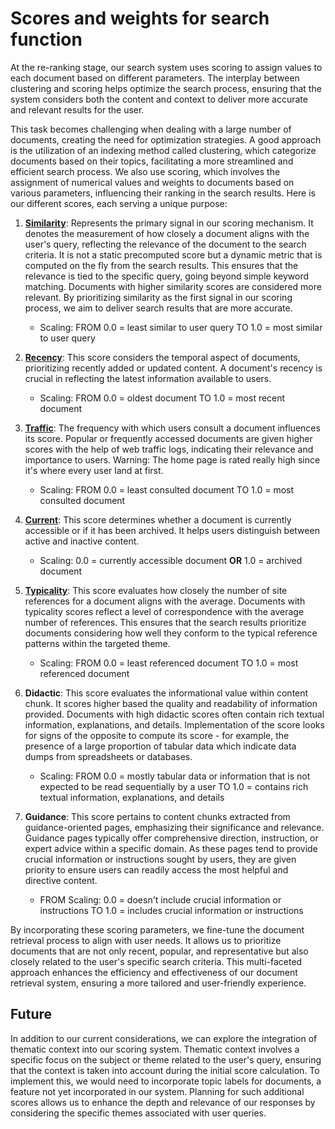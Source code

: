 # Scores and weights for search function

At the re-ranking stage, our search system uses scoring to assign values to each
document based on different parameters. The interplay between clustering and
scoring helps optimize the search process, ensuring that the system considers
both the content and context to deliver more accurate and relevant results for
the user. 

This task becomes challenging when dealing with a large number of documents,
creating the need for optimization strategies. A good approach is the
utilization of an indexing method called clustering, which categorize documents
based on their topics, facilitating a more streamlined and efficient search
process. We also use scoring, which involves the assignment of numerical values
and weights to documents based on various parameters, influencing their ranking
in the search results. Here is our different scores, each serving a unique
purpose:

1. [**Similarity**](sql/2023-07-19-modify-score_type-add-similarity.sql):
   Represents the primary signal in our scoring mechanism. It denotes the
   measurement of how closely a document aligns with the user's query,
   reflecting the relevance of the document to the search criteria. It is not a
   static precomputed score but a dynamic metric that is computed on the fly
   from the search results. This ensures that the relevance is tied to the
   specific query, going beyond simple keyword matching. Documents with higher
   similarity scores are considered more relevant. By prioritizing similarity as
   the first signal in our scoring process, we aim to deliver search results
   that are more accurate.
      - Scaling: FROM 0.0 = least similar to user query TO 1.0 = most similar to
        user query

1. [**Recency**](sql/schema2.sql.public_new.sql): This score considers the
   temporal aspect of documents, prioritizing recently added or updated content.
   A document's recency is crucial in reflecting the latest information
   available to users. 
      - Scaling: FROM 0.0 = oldest document TO 1.0 = most recent document

1. [**Traffic**](sql/compute-traffic-score.sql): The frequency with which users
   consult a document influences its score. Popular or frequently accessed
   documents are given higher scores with the help of web traffic logs,
   indicating their relevance and importance to users. Warning: The home page is
   rated really high since it's where every user land at first.
      - Scaling: FROM 0.0 = least consulted document TO 1.0 = most consulted
        document

1. [**Current**](sql/2023-07-12-score-current.sql): This score determines
   whether a document is currently accessible or if it has been archived. It
   helps users distinguish between active and inactive content.
      - Scaling: 0.0 = currently accessible document **OR** 1.0 = archived
        document

1. [**Typicality**](sql/2023-07-12-calculate-incoming-outgoing-counts.sql): This
   score evaluates how closely the number of site references for a document
   aligns with the average. Documents with typicality scores reflect a level of
   correspondence with the average number of references. This ensures that the
   search results prioritize documents considering how well they conform to the
   typical reference patterns within the targeted theme.
      - Scaling: FROM 0.0 = least referenced document TO 1.0 = most referenced
        document

1. **Didactic**: This score evaluates the informational value within content
   chunk. It scores higher based the quality and readability of information
   provided. Documents with high didactic scores often contain rich textual
   information, explanations, and details. Implementation of the score looks for
   signs of the opposite to compute its score - for example, the presence of a
   large proportion of tabular data which indicate data dumps from spreadsheets
   or databases.
      - Scaling: FROM 0.0 = mostly tabular data or information that is not
        expected to be read sequentially by a user TO 1.0 = contains rich
        textual information, explanations, and details

1. **Guidance**: This score pertains to content chunks extracted from
   guidance-oriented pages, emphasizing their significance and relevance.
   Guidance pages typically offer comprehensive direction, instruction, or
   expert advice within a specific domain. As these pages tend to provide
   crucial information or instructions sought by users, they are given priority
   to ensure users can readily access the most helpful and directive content.
      - FROM Scaling: 0.0 = doesn't include crucial information or instructions
        TO 1.0 = includes crucial information or instructions

By incorporating these scoring parameters, we fine-tune the document retrieval
process to align with user needs. It allows us to prioritize documents that are
not only recent, popular, and representative but also closely related to the
user's specific search criteria. This multi-faceted approach enhances the
efficiency and effectiveness of our document retrieval system, ensuring a more
tailored and user-friendly experience.

## Future

In addition to our current considerations, we can explore the integration of
thematic context into our scoring system. Thematic context involves a specific
focus on the subject or theme related to the user's query, ensuring that the
context is taken into account during the initial score calculation. To implement
this, we would need to incorporate topic labels for documents, a feature not yet
incorporated in our system. Planning for such additional scores allows us to
enhance the depth and relevance of our responses by considering the specific
themes associated with user queries.
